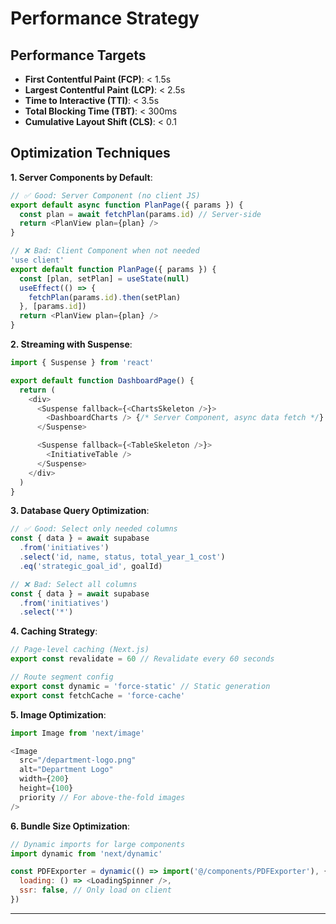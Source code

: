 # Performance Strategy

## Performance Targets

- **First Contentful Paint (FCP)**: < 1.5s
- **Largest Contentful Paint (LCP)**: < 2.5s
- **Time to Interactive (TTI)**: < 3.5s
- **Total Blocking Time (TBT)**: < 300ms
- **Cumulative Layout Shift (CLS)**: < 0.1

## Optimization Techniques

**1. Server Components by Default**:

```typescript
// ✅ Good: Server Component (no client JS)
export default async function PlanPage({ params }) {
  const plan = await fetchPlan(params.id) // Server-side
  return <PlanView plan={plan} />
}

// ❌ Bad: Client Component when not needed
'use client'
export default function PlanPage({ params }) {
  const [plan, setPlan] = useState(null)
  useEffect(() => {
    fetchPlan(params.id).then(setPlan)
  }, [params.id])
  return <PlanView plan={plan} />
}
```

**2. Streaming with Suspense**:

```typescript
import { Suspense } from 'react'

export default function DashboardPage() {
  return (
    <div>
      <Suspense fallback={<ChartsSkeleton />}>
        <DashboardCharts /> {/* Server Component, async data fetch */}
      </Suspense>

      <Suspense fallback={<TableSkeleton />}>
        <InitiativeTable />
      </Suspense>
    </div>
  )
}
```

**3. Database Query Optimization**:

```typescript
// ✅ Good: Select only needed columns
const { data } = await supabase
  .from('initiatives')
  .select('id, name, status, total_year_1_cost')
  .eq('strategic_goal_id', goalId)

// ❌ Bad: Select all columns
const { data } = await supabase
  .from('initiatives')
  .select('*')
```

**4. Caching Strategy**:

```typescript
// Page-level caching (Next.js)
export const revalidate = 60 // Revalidate every 60 seconds

// Route segment config
export const dynamic = 'force-static' // Static generation
export const fetchCache = 'force-cache'
```

**5. Image Optimization**:

```typescript
import Image from 'next/image'

<Image
  src="/department-logo.png"
  alt="Department Logo"
  width={200}
  height={100}
  priority // For above-the-fold images
/>
```

**6. Bundle Size Optimization**:

```javascript
// Dynamic imports for large components
import dynamic from 'next/dynamic'

const PDFExporter = dynamic(() => import('@/components/PDFExporter'), {
  loading: () => <LoadingSpinner />,
  ssr: false, // Only load on client
})
```

---
